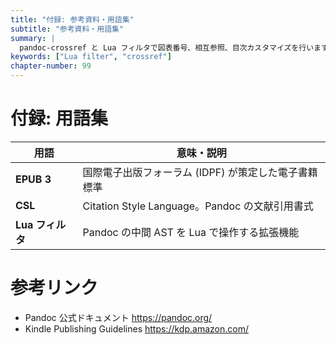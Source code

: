 ```yaml
---
title: "付録: 参考資料・用語集"
subtitle: "参考資料・用語集"
summary: |
  pandoc-crossref と Lua フィルタで図表番号、相互参照、目次カスタマイズを行います。
keywords: ["Lua filter", "crossref"]
chapter-number: 99
---
```




# 付録: 用語集

| 用語          | 意味・説明                                   |
|---------------|----------------------------------------------|
| **EPUB 3**    | 国際電子出版フォーラム (IDPF) が策定した電子書籍標準 |
| **CSL**       | Citation Style Language。Pandoc の文献引用書式 |
| **Lua フィルタ** | Pandoc の中間 AST を Lua で操作する拡張機能 |

# 参考リンク

- Pandoc 公式ドキュメント <https://pandoc.org/>
- Kindle Publishing Guidelines <https://kdp.amazon.com/>
